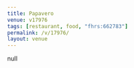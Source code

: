 ```yaml
---
title: Papavero
venue: v17976
tags: [restaurant, food, "fhrs:662783"]
permalink: /v/17976/
layout: venue
---
```

null